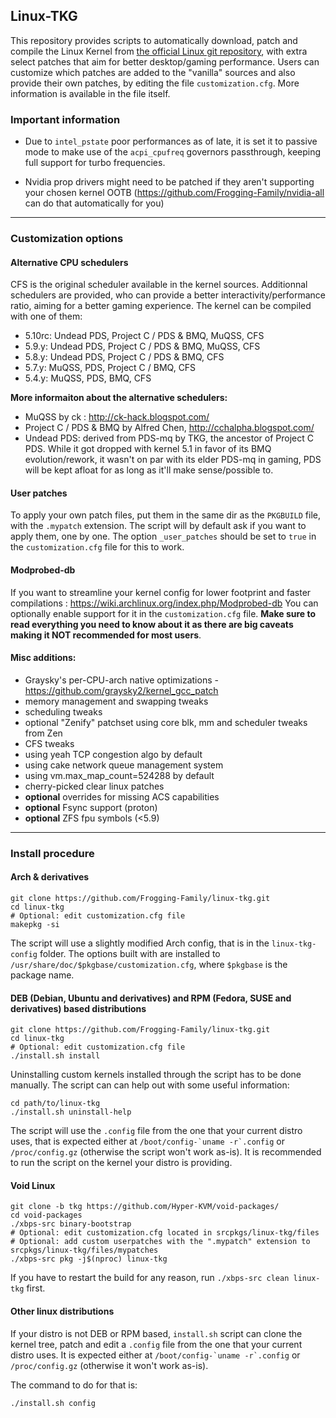 ## Linux-TKG

This repository provides scripts to automatically download, patch and compile the Linux Kernel from [the official Linux git repository](https://git.kernel.org/pub/scm/linux/kernel/git/stable/linux.git), with extra select patches that aim for better desktop/gaming performance. Users can customize which patches are added to the "vanilla" sources and also provide their own patches, by editing the file `customization.cfg`. More information is available in the file itself.

### Important information

- Due to `intel_pstate` poor performances as of late, it is set it to passive mode to make use of the `acpi_cpufreq` governors passthrough, keeping full support for turbo frequencies.

- Nvidia prop drivers might need to be patched if they aren't supporting your chosen kernel OOTB (https://github.com/Frogging-Family/nvidia-all can do that automatically for you)

---------------------
### Customization options
#### Alternative CPU schedulers

CFS is the original scheduler available in the kernel sources. Additionnal schedulers are provided, who can provide a better interactivity/performance ratio, aiming for a better gaming experience. The kernel can be compiled with one of them:
- 5.10rc: Undead PDS, Project C / PDS & BMQ, MuQSS, CFS
- 5.9.y: Undead PDS, Project C / PDS & BMQ, MuQSS, CFS
- 5.8.y: Undead PDS, Project C / PDS & BMQ, CFS
- 5.7.y: MuQSS, PDS, Project C / BMQ, CFS
- 5.4.y: MuQSS, PDS, BMQ, CFS

**More informaiton about the alternative schedulers:**
- MuQSS by ck : http://ck-hack.blogspot.com/
- Project C / PDS & BMQ by Alfred Chen, http://cchalpha.blogspot.com/
- Undead PDS: derived from PDS-mq by TKG, the ancestor of Project C PDS. While it got dropped with kernel 5.1 in favor of its BMQ evolution/rework, it wasn't on par with its elder PDS-mq in gaming, PDS will be kept afloat for as long as it'll make sense/possible to.

#### User patches

To apply your own patch files, put them in the same dir as the `PKGBUILD` file, with the `.mypatch` extension. The script will by default ask if you want to apply them, one by one. The option `_user_patches` should be set to `true` in the `customization.cfg` file for this to work.
#### Modprobed-db

If you want to streamline your kernel config for lower footprint and faster compilations : https://wiki.archlinux.org/index.php/Modprobed-db
You can optionally enable support for it in the `customization.cfg` file. **Make sure to read everything you need to know about it as there are big caveats making it NOT recommended for most users**.

#### Misc additions:
- Graysky's per-CPU-arch native optimizations - https://github.com/graysky2/kernel_gcc_patch
- memory management and swapping tweaks
- scheduling tweaks
- optional "Zenify" patchset using core blk, mm and scheduler tweaks from Zen
- CFS tweaks
- using yeah TCP congestion algo by default
- using cake network queue management system
- using vm.max_map_count=524288 by default
- cherry-picked clear linux patches
- **optional** overrides for missing ACS capabilities
- **optional** Fsync support (proton)
- **optional** ZFS fpu symbols (<5.9)

-------------
### Install procedure

#### Arch & derivatives
```
git clone https://github.com/Frogging-Family/linux-tkg.git
cd linux-tkg
# Optional: edit customization.cfg file
makepkg -si
```
The script will use a slightly modified Arch config, that is in the `linux-tkg-config` folder. The options built with are installed to `/usr/share/doc/$pkgbase/customization.cfg`, where `$pkgbase` is the package name.



#### DEB (Debian, Ubuntu and derivatives) and RPM (Fedora, SUSE and derivatives) based distributions
```
git clone https://github.com/Frogging-Family/linux-tkg.git
cd linux-tkg
# Optional: edit customization.cfg file
./install.sh install
```
Uninstalling custom kernels installed through the script has to be done 
manually. The script can can help out with some useful information:
```
cd path/to/linux-tkg
./install.sh uninstall-help
```
The script will use the `.config` file from the one that your current distro uses, that is expected either at ``/boot/config-`uname -r`.config`` or ``/proc/config.gz`` (otherwise the script won't work as-is). It is recommended to run the script on the kernel your distro is providing.

#### Void Linux
```
git clone -b tkg https://github.com/Hyper-KVM/void-packages/
cd void-packages
./xbps-src binary-bootstrap
# Optional: edit customization.cfg located in srcpkgs/linux-tkg/files
# Optional: add custom userpatches with the ".mypatch" extension to srcpkgs/linux-tkg/files/mypatches
./xbps-src pkg -j$(nproc) linux-tkg
```
If you have to restart the build for any reason, run `./xbps-src clean linux-tkg` first.

#### Other linux distributions
If your distro is not DEB or RPM based, `install.sh` script can clone the kernel tree, patch and edit a `.config` file from the one that your current distro uses. It is expected either at ``/boot/config-`uname -r`.config`` or ``/proc/config.gz`` (otherwise it won't work as-is).

The command to do for that is:
```
./install.sh config
```

